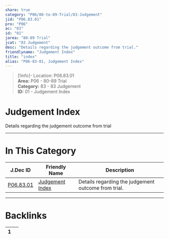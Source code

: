 ```yaml
---  
share: true  
category: "P06/80-to-89-Trial/83-Judgement"  
jid: "P06.83.01"  
pro: "P06"  
ac: "83"  
id: "01"  
jarea: "80-89 Trial"  
jcat: "83 Judgement"  
desc: "Details regarding the judgement outcome from trial."  
friendlyname: "Judgement Index"  
title: "index"  
alias: "P06-83-01, Judgement Index"  
---  
```

>[!info]- Location: P06.83.01  
>**Area:** P06 - 80-89 Trial  
>**Category:** 83 - 83 Judgement  
>**ID:** 01 - Judgement Index  
  
# Judgement Index  
  
Details regarding the judgement outcome from trial  
   
  
  
---  
# In This Category  
  
| J.Dec ID                                                                             | Friendly Name                                                                              | Description                                         |  
| ------------------------------------------------------------------------------------ | ------------------------------------------------------------------------------------------ | --------------------------------------------------- |  
| [P06.83.01](index.md#) | [Judgement Index](index.md#) | Details regarding the judgement outcome from trial. |  
  
  
---  
# Backlinks  
<div><table class="dataview table-view-table"><thead class="table-view-thead"><tr class="table-view-tr-header"><th class="table-view-th"><span></span><span class="dataview small-text">1</span></th><th class="table-view-th"><span></span></th></tr></thead><tbody class="table-view-tbody"></tbody></table></div>